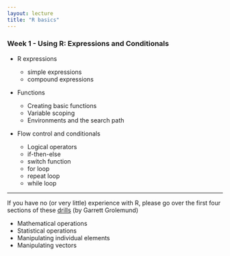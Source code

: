 ```yaml
---
layout: lecture
title: "R basics"
---
```


### Week 1 - Using R: Expressions and Conditionals

- R expressions
	+ simple expressions
	+ compound expressions

- Functions
	+ Creating basic functions
	+ Variable scoping
	+ Environments and the search path

- Flow control and conditionals
	+ Logical operators
	+ if-then-else
	+ switch function
	+ for loop
	+ repeat loop
	+ while loop

-----

If you have no (or very little) experience with R, please go over the first 
four sections of these 
[drills](http://www.public.iastate.edu/~hofmann/stat579/homework/function%20drills.html) 
(by Garrett Grolemund)

- Mathematical operations
- Statistical operations
- Manipulating individual elements
- Manipulating vectors

